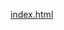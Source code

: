 <!-- tabs:start -->
[index.html](https://gh.hitcs.cc/https://raw.githubusercontent.com/HIT-OpenCS/CS_Courses/main/选修课程/GPU计算/index.html)

<!-- tabs:end -->